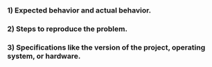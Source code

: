 ### 1) Expected behavior and actual behavior.

### 2) Steps to reproduce the problem.

### 3) Specifications like the version of the project, operating system, or hardware.

